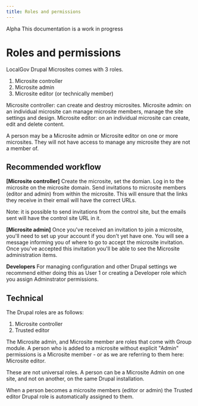 ```yaml
---
title: Roles and permissions
---
```


<div class="alpha"><span>Alpha</span> This documentation is a work in progress</div>

# Roles and permissions

LocalGov Drupal Microsites comes with 3 roles.

1. Microsite controller 
2. Microsite admin 
3. Microsite editor (or technically member)

Microsite controller: can create and destroy microsites.
Microsite admin: on an individual microsite can manage microsite members, manage the site settings and design.
Microsite editor: on an individual microsite can create, edit and delete content.

A person may be a Microsite admin or Microsite editor on one or more microsites. They will not have access to manage any microsite they are not a member of. 

## Recommended workflow

**[Microsite controller]** Create the microsite, set the domian.
Log in to the microsite on the microsite domain. 
Send invitations to microsite members (editor and admin) from within the microsite. This will ensure that the links they receive in their email will have the correct URLs. 

Note: it is possible to send invitations from the control site, but the emails sent will have the control site URL in it. 

**[Microsite admin]** Once you've received an invitation to join a microsite, you'll need to set up your account if you don't yet have one. You will see a message informing you of where to go to accept the microsite invitation. Once you've accepted this invitation you'll be able to see the Microsite administration items.

**Developers** For managing configuration and other Drupal settings we recommend either doing this as User 1 or creating a Developer role which you assign Adminstrator permissions.


## Technical 

The Drupal roles are as follows:

1. Microsite controller
2. Trusted editor

The Microsite admin, and Microsite member are roles that come with Group module. A person who is added to a microsite without explicit "Admin" permissions is a Microsite member - or as we are referring to them here: Microsite editor.

These are not universal roles. A person can be a Microsite Admin on one site, and not on another, on the same Drupal installation.

When a person becomes a microsite members (editor or admin) the Trusted editor Drupal role is automatically assigned to them. 
